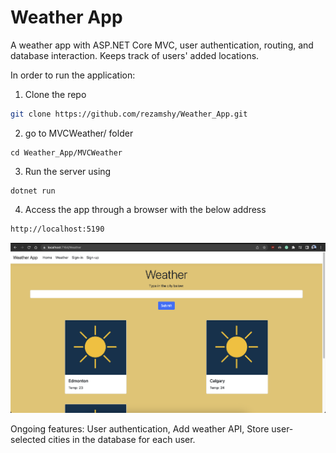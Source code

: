 # Weather App

A weather app with ASP.NET Core MVC, user authentication, routing, and database interaction.
Keeps track of users' added locations.


In order to run the application:

1. Clone the repo
  ```sh
  git clone https://github.com/rezamshy/Weather_App.git
  ```

2. go to MVCWeather/ folder
  ```
  cd Weather_App/MVCWeather
  ```

3. Run the server using
  ```
  dotnet run
  ```

4. Access the app through a browser with the below address
  ```sh
  http://localhost:5190
  ```

<img src="MVCWeather/wwwroot/image/Screenshot.png"/>

Ongoing features:
User authentication,
Add weather API,
Store user-selected cities in the database for each user.

